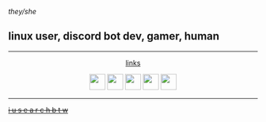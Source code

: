 <i>they/she</i>

<p><h2> linux user, discord bot dev, gamer, human </h2></p>

<hr>

<div align=center>
  <a href="#"><p> links </p></a>
  
  <a title="youtube"    href="https://bit.ly/steesyt"             ><img src="https://www.youtube.com/s/desktop/a2ac178f/img/favicon.ico"               width=32 height=32></a>
  <a title="twitch"     href="https://www.twitch.tv/samtiiz"      ><img src="https://static.twitchcdn.net/assets/favicon-32-e29e246c157142c94346.png"  width=32 height=32></a>
  <a title="osu!"       href="https://osu.ppy.sh/users/14505451"  ><img src="https://osu.ppy.sh/favicon-32x32.png"                                     width=32 height=32></a>
  <a title="minecraft"  href="https://mine.ly/samtiz"             ><img src="https://static.namemc.com/i/favicon-128.png"                              width=32 height=32></a>
  <a title="discord"    href="https://discord.gg/VqvHfRBYcu"      ><img src="https://discord.com/assets/847541504914fd33810e70a0ea73177e.ico"          width=32 height=32></a>
</div>

<hr>

<a href="https://archlinux.org/download"><s> i u s e a r c h b t w </s></a>
